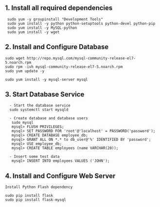  ## 1. Install all required dependencies
```
 sudo yum -y groupinstall "Development Tools"
 sudo yum install -y python python-setuptools python-devel python-pip 
 sudo yum install -y MySQL-python
 sudo yum install -y wget
```
## 2. Install and Configure Database
```
sudo wget http://repo.mysql.com/mysql-community-release-el7-5.noarch.rpm
sudo rpm -ivh mysql-community-release-el7-5.noarch.rpm
sudo yum update -y

sudo yum install -y mysql-server mysql
```
## 3. Start Database Service
```
  - Start the database service
  sudo systemctl start mysqld

  - Create database and database users
   sudo mysql
   mysql> FLUSH PRIVILEGES;
   mysql> SET PASSWORD FOR 'root'@'localhost' = PASSWORD('password');
   mysql> CREATE DATABASE employee_db;
   mysql> GRANT ALL ON *.* to db_user@'%' IDENTIFIED BY 'password';
   mysql> USE employee_db;
   mysql> CREATE TABLE employees (name VARCHAR(20));

  - Insert some test data
   mysql> INSERT INTO employees VALUES ('JOHN');
```
## 4. Install and Configure Web Server
```
Install Python Flash dependency

sudo pip install flask
sudo pip install flask-mysql
```


